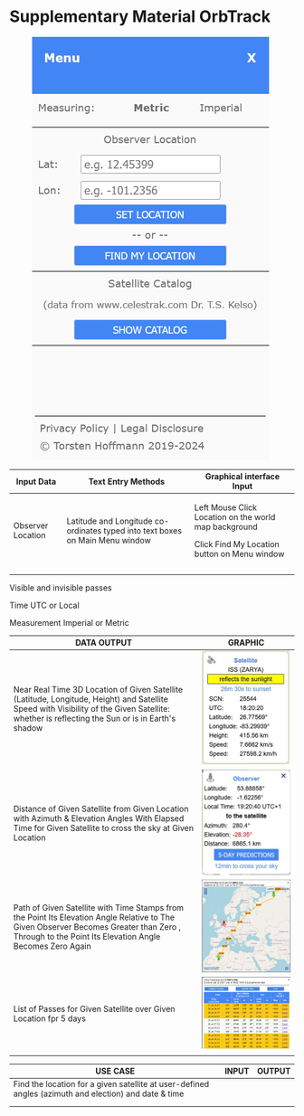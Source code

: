 # Supplementary Material OrbTrack

<figure><img src=".gitbook/assets/image (2) (1).png" alt=""><figcaption></figcaption></figure>

| Input Data        | Text Entry Methods                                                            | Graphical interface Input                                                                                       |
| ----------------- | ----------------------------------------------------------------------------- | --------------------------------------------------------------------------------------------------------------- |
| Observer Location | Latitude and Longitude co-ordinates typed into text boxes on Main Menu window | <p>Left Mouse Click Location on the world map background</p><p>Click Find My Location button on Menu window</p> |
|                   |                                                                               |                                                                                                                 |
|                   |                                                                               |                                                                                                                 |

Visible and invisible passes

Time UTC or Local

Measurement Imperial or Metric

| DATA OUTPUT                                                                                                                                                                                        | GRAPHIC                                                                                         |
| -------------------------------------------------------------------------------------------------------------------------------------------------------------------------------------------------- | ----------------------------------------------------------------------------------------------- |
| Near Real Time 3D Location of Given Satellite (Latitude, Longitude, Height) and Satellite Speed with Visibility of the Given Satellite:  whether is reflecting the Sun or is in Earth's shadow     | <img src=".gitbook/assets/image (4) (1).png" alt="" data-size="original">                       |
| Distance of Given Satellite from Given Location with Azimuth & Elevation Angles With Elapsed Time for Given Satellite to cross the sky at Given Location                                           | <img src=".gitbook/assets/image (3) (1).png" alt="" data-size="original">                       |
| Path of Given Satellite with Time Stamps from the Point Its Elevation Angle Relative to The Given Observer Becomes Greater than Zero , Through to the Point Its Elevation Angle Becomes Zero Again | <img src=".gitbook/assets/detailpredictionwindowcosmosexample.JPG" alt="" data-size="original"> |
| List of Passes for Given Satellite over Given Location fpr 5 days                                                                                                                                  | <img src=".gitbook/assets/image (1) (1).png" alt="" data-size="original">                       |
|                                                                                                                                                                                                    |                                                                                                 |

| USE CASE                                                                                              | INPUT | OUTPUT |
| ----------------------------------------------------------------------------------------------------- | ----- | ------ |
| Find the location for a given satellite at user-defined angles (azimuth and election) and date & time |       |        |
|                                                                                                       |       |        |
|                                                                                                       |       |        |

